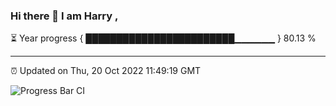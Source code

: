 ### Hi there 👋 I am Harry , 

⏳ Year progress { ████████████████████████▁▁▁▁▁▁ } 80.13 %

---

⏰ Updated on Thu, 20 Oct 2022 11:49:19 GMT

![Progress Bar CI](https://github.com/duykhang68/duykhang68/workflows/Progress%20Bar%20CI/badge.svg)
